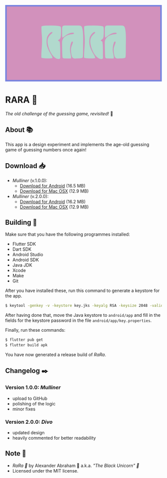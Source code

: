 <p align="center">
 <img src="https://github.com/iamtheblackunicorn/rara/raw/main/assets/images/banner.png"/>
</p>

# RARA :rainbow:

*The old challenge of the guessing game, revisited!* :rainbow:

## About :books:

This app is a design experiment and implements the age-old guessing game of guessing numbers once again!

## Download :inbox_tray:

- *Mulliner* (v.1.0.0):
  - [Download for Android](https://github.com/iamtheblackunicorn/rara/releases/download/v.1.0.0/RaRa-v1.0.0-Mulliner-Release.apk) (16.5 MB)
  - [Download for Mac OSX](https://github.com/iamtheblackunicorn/rara/releases/download/v.1.0.0/RaRa-v1.0.0-Mulliner-Release.app.zip) (12.9 MB)
- *Mulliner* (v.2.0.0):
  - [Download for Android](https://github.com/iamtheblackunicorn/rara/releases/download/v.2.0.0/RaRa-v2.0.0-Divo-Release.apk) (16.2 MB)
  - [Download for Mac OSX](https://github.com/iamtheblackunicorn/rara/releases/download/v.2.0.0/RaRa-v2.0.0-Divo-Release.app.zip) (12.9 MB)

## Building :hammer:

Make sure that you have the following programmes installed:

- Flutter SDK
- Dart SDK
- Android Studio
- Android SDK
- Java JDK
- Xcode
- Make
- Git

After you have installed these, run this command to generate a keystore for the app.

```bash
$ keytool -genkey -v -keystore key.jks -keyalg RSA -keysize 2048 -validity 10000 -alias key
```

After having done that, move the Java keystore to `android/app` and fill in the fields for the keystore password in the file `android/app/key.properties`.

Finally, run these commands:

```bash
$ flutter pub get
$ flutter build apk
```

You have now generated a release build of *RaRa*.

## Changelog :black_nib:

### Version 1.0.0: ***Mulliner***

- upload to GitHub
- polishing of the logic
- minor fixes

### Version 2.0.0: ***Divo***

- updated design
- heavily commented for better readability

## Note :scroll:

- *RaRa :rainbow:* by Alexander Abraham :black_heart: a.k.a. *"The Black Unicorn" :unicorn:*
- Licensed under the MIT license.
